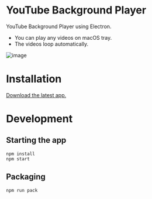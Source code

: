 # YouTube Background Player

YouTube Background Player using Electron.

- You can play any videos on macOS tray.
- The videos loop automatically.

![image](https://cloud.githubusercontent.com/assets/5919569/23584435/f07a6d98-01a4-11e7-991e-0018fa3369f4.png)

# Installation

[Download the latest app.](https://github.com/oniatsu/youtube-background-player/releases)

# Development

## Starting the app
```
npm install
npm start
```

## Packaging
```
npm run pack
```